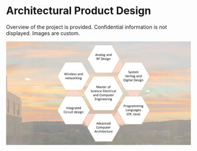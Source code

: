 # Architectural Product Design

Overview of the project is provided. Confidential information is not displayed. Images are custom.

![image](MSECE.jpg)
